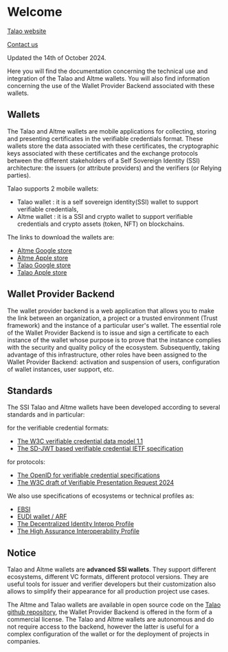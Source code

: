 # Welcome

[Talao website](https://talao.io)

[Contact us](mailto:contact@talao.io)

Updated the 14th of October 2024.

Here you will find the documentation concerning the technical use and integration of the Talao and Altme wallets. You will also find information concerning the use of the Wallet Provider Backend associated with these wallets.

## Wallets

The Talao and Altme wallets are mobile applications for collecting, storing and presenting certificates in the verifiable credentials format. These wallets store the data associated with these certificates, the cryptographic keys associated with these certificates and the exchange protocols between the different stakeholders of a Self Sovereign Identity (SSI) architecture: the issuers (or attribute providers) and the verifiers (or Relying parties).

Talao supports 2 mobile wallets:

* Talao wallet : it is a self sovereign identity(SSI) wallet to support verifiable credentials,
* Altme wallet : it is a SSI and crypto wallet to support verifiable credentials and crypto assets (token, NFT) on blockchains.

The links to download the wallets are:

* [Altme Google store](https://play.google.com/store/apps/details?id=co.altme.alt.me.altme&hl=en-US&pli=1)
* [Altme Apple store](https://apps.apple.com/fr/app/altme-wallet/id1633216869)
* [Talao Google store](https://play.google.com/store/apps/details?id=co.talao.wallet&hl=fr)
* [Talao Apple store](https://apps.apple.com/fr/app/talao-wallet/id1582183266?platform=iphone)

## Wallet Provider Backend

The wallet provider backend is a web application that allows you to make the link between an organization, a project or a trusted environment (Trust framework) and the instance of a particular user's wallet. The essential role of the Wallet Provider Backend is to issue and sign a certificate to each instance of the wallet whose purpose is to prove that the instance complies with the security and quality policy of the ecosystem. Subsequently, taking advantage of this infrastructure, other roles have been assigned to the Wallet Provider Backend: activation and suspension of users, configuration of wallet instances, user support, etc.

## Standards

The SSI Talao and Altme wallets have been developed according to several standards and in particular:

for the verifiable credential formats:

- [The W3C verifiable credential data model 1.1](https://www.w3.org/TR/vc-data-model/)
- [The SD-JWT based verifiable credential IETF specification](https://www.ietf.org/archive/id/draft-ietf-oauth-sd-jwt-vc-01.html)

for protocols:

- [The OpenID for verifiable credential specifications](https://openid.net/sg/openid4vc/)
- [The W3C draft of Verifiable Presentation Request 2024](https://w3c-ccg.github.io/vp-request-spec/)

We also use specifications of ecosystems or technical profiles as:

* [EBSI](https://ec.europa.eu/digital-building-blocks/sites/display/EBSI/Home)
* [EUDI wallet / ARF](https://eu-digital-identity-wallet.github.io/eudi-doc-architecture-and-reference-framework/1.1.0/arf/)
* [The Decentralized Identity Interop Profile](https://dutchblockchaincoalition.org/en/bouwstenen-2/diip-2)
* [The High Assurance Interoperability Profile](https://openid.net/specs/openid4vc-high-assurance-interoperability-profile-sd-jwt-vc-1_0.html)

## Notice

Talao and Altme wallets are **advanced SSI wallets**. They support different ecosystems, different VC formats, different protocol versions. They are useful tools for issuer and verifier developers but their customization also allows to simplify their appearance for all production project use cases.

The Altme and Talao wallets are available in open source code on the [Talao github repository](https://github.com/TalaoDAO/AltMe), the Wallet Provider Backend is offered in the form of a commercial license. The Talao and Altme wallets are autonomous and do not require access to the backend, however the latter is useful for a complex configuration of the wallet or for the deployment of projects in companies.
